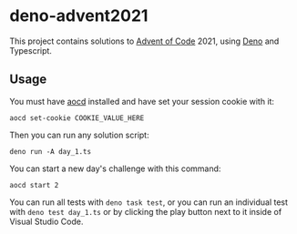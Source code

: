 # deno-advent2021

This project contains solutions to [Advent of Code](https://adventofcode.com/)
2021, using [Deno](https://deno.land/) and Typescript.

## Usage

You must have [aocd](https://github.com/Macil/aocd) installed and have set your
session cookie with it:

```
aocd set-cookie COOKIE_VALUE_HERE
```

Then you can run any solution script:

```
deno run -A day_1.ts
```

You can start a new day's challenge with this command:

```
aocd start 2
```

You can run all tests with `deno task test`, or you can run an individual test
with `deno test day_1.ts` or by clicking the play button next to it inside of
Visual Studio Code.
